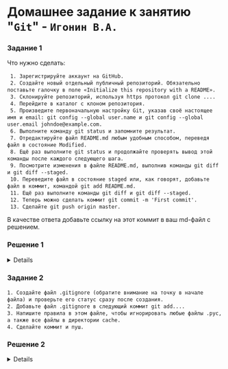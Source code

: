 # Домашнее задание к занятию "`Git`" - `Игонин В.А.`
### Задание 1
Что нужно сделать:

	 1. Зарегистрируйте аккаунт на GitHub.
	 2. Создайте новый отдельный публичный репозиторий. Обязательно поставьте галочку в поле «Initialize this repository with a README».
	 3. Склонируйте репозиторий, используя https протокол git clone ....
	 4. Перейдите в каталог с клоном репозитория.
	 5. Произведите первоначальную настройку Git, указав своё настоящее имя и email: git config --global user.name и git config --global user.email johndoe@example.com.
	 6. Выполните команду git status и запомните результат.
	 7. Отредактируйте файл README.md любым удобным способом, переведя файл в состояние Modified.
	 8. Ещё раз выполните git status и продолжайте проверять вывод этой команды после каждого следующего шага.
	 9. Посмотрите изменения в файле README.md, выполнив команды git diff и git diff --staged.
	 10. Переведите файл в состояние staged или, как говорят, добавьте файл в коммит, командой git add README.md.
	 11. Ещё раз выполните команды git diff и git diff --staged.
	 12. Теперь можно сделать коммит git commit -m 'First commit'.
	 13. Сделайте git push origin master.
В качестве ответа добавьте ссылку на этот коммит в ваш md-файл с решением.
### Решение 1

<details>

![alt text](https://github.com/Sayward-k8/my-repo-github/blob/main/img/first.png)
![alt text](https://github.com/Sayward-k8/my-repo-github/blob/main/img/1.png)
![alt text](https://github.com/Sayward-k8/my-repo-github/blob/main/img/2.png)
![alt text](https://github.com/Sayward-k8/my-repo-github/blob/main/img/3.png)
![alt text](https://github.com/Sayward-k8/my-repo-github/blob/main/img/4.png)

Ссылка на коммит
[Ссылка](https://github.com/Sayward-k8/my-repo-github/commit/2cc9e887b7fcf796a9d25b81451cf901ea0b6e8b)

</details>

### Задание 2

	1. Создайте файл .gitignore (обратите внимание на точку в начале файла) и проверьте его статус сразу после создания.
	2. Добавьте файл .gitignore в следующий коммит git add....
	3. Напишите правила в этом файле, чтобы игнорировать любые файлы .pyc, а также все файлы в директории cache.
	4. Сделайте коммит и пуш.

### Решение 2

<details>
	
Ссылка на коммит
[Ссылка](https://github.com/Sayward-k8/my-repo-github/commit/46386d3d1567a0a5adc1493fe1ba9e5f4eac57dc)

<details>

### Задание 3

	1. Создайте новую ветку dev и переключитесь на неё.
	2. Создайте в ветке dev файл test.sh с произвольным содержимым.
	3. Сделайте несколько коммитов и пушей в ветку dev, имитируя активную работу над файлом в процессе разработки.
	4. Переключитесь на основную ветку.
	5. Добавьте файл main.sh в основной ветке с произвольным содержимым, сделайте комит и пуш . Так имитируется продолжение общекомандной разработки в основной ветке во время разработки отдельного функционала в dev ветке.
	6. Сделайте мердж dev ветки в основную с помощью git merge dev. Напишите осмысленное сообщение в появившееся окно комита.
	7. Сделайте пуш в основной ветке.
	8. Не удаляйте ветку dev.

### Решение 3

<details>
	
![alt text](https://github.com/Sayward-k8/my-repo-github/blob/main/img/graph.png)

<details>

